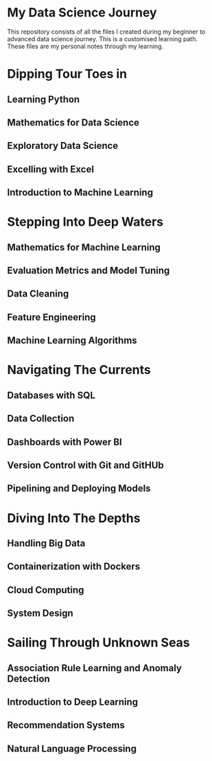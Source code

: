 # My Data Science Journey
This repository consists of all the files I created during my beginner to advanced data science journey. This is a customised learning path.  
These files are my personal notes through my learning.  

# Dipping Tour Toes in
## Learning Python
## Mathematics for Data Science
## Exploratory Data Science
## Excelling with Excel
## Introduction to Machine Learning

# Stepping Into Deep Waters
## Mathematics for Machine Learning
## Evaluation Metrics and Model Tuning
## Data Cleaning
## Feature Engineering
## Machine Learning Algorithms

# Navigating The Currents
## Databases with SQL
## Data Collection
## Dashboards with Power BI
## Version Control with Git and GitHUb
## Pipelining and Deploying Models

# Diving Into The Depths
## Handling Big Data
## Containerization with Dockers
## Cloud Computing
## System Design

# Sailing Through Unknown Seas
## Association Rule Learning and Anomaly Detection
## Introduction to Deep Learning
## Recommendation Systems
## Natural Language Processing
